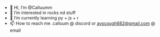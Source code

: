 - 👋 Hi, I’m @Calluumm
- 👀 I’m interested in rocks nd stuff
- 🌱 I’m currently learning py + js + r
- 📫 How to reach me .calluum @ discord or ayscough682@gmail.com @ email

<!---
Calluumm/Callum is a ✨ special ✨ repository because its `README.md` (this file) appears on your GitHub profile.
You can click the Preview link to take a look at your changes.
--->
